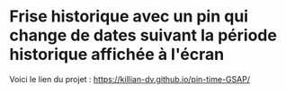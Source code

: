 # Frise historique avec un pin qui change de dates suivant la période historique affichée à l'écran

Voici le lien du projet : https://killian-dv.github.io/pin-time-GSAP/